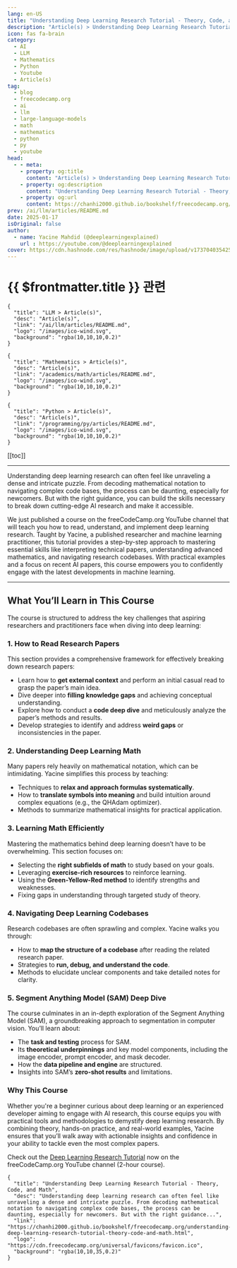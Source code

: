 ```yaml
---
lang: en-US
title: "Understanding Deep Learning Research Tutorial - Theory, Code, and Math"
description: "Article(s) > Understanding Deep Learning Research Tutorial - Theory, Code, and Math"
icon: fas fa-brain
category:
  - AI
  - LLM
  - Mathematics
  - Python
  - Youtube
  - Article(s)
tag:
  - blog
  - freecodecamp.org
  - ai
  - llm
  - large-language-models
  - math
  - mathematics
  - python
  - py
  - youtube
head:
  - - meta:
    - property: og:title
      content: "Article(s) > Understanding Deep Learning Research Tutorial - Theory, Code, and Math"
    - property: og:description
      content: "Understanding Deep Learning Research Tutorial - Theory, Code, and Math"
    - property: og:url
      content: https://chanhi2000.github.io/bookshelf/freecodecamp.org/understanding-deep-learning-research-tutorial-theory-code-and-math.html
prev: /ai/llm/articles/README.md
date: 2025-01-17
isOriginal: false
author:
  - name: Yacine Mahdid (@deeplearningexplained)
    url : https://youtube.com/@deeplearningexplained
cover: https://cdn.hashnode.com/res/hashnode/image/upload/v1737040354258/4ad88afd-82ee-4b59-bc6a-cdc9a5537c59.png
---
```


# {{ $frontmatter.title }} 관련

```component VPCard
{
  "title": "LLM > Article(s)",
  "desc": "Article(s)",
  "link": "/ai/llm/articles/README.md",
  "logo": "/images/ico-wind.svg",
  "background": "rgba(10,10,10,0.2)"
}
```

```component VPCard
{
  "title": "Mathematics > Article(s)",
  "desc": "Article(s)",
  "link": "/academics/math/articles/README.md",
  "logo": "/images/ico-wind.svg",
  "background": "rgba(10,10,10,0.2)"
}
```

```component VPCard
{
  "title": "Python > Article(s)",
  "desc": "Article(s)",
  "link": "/programming/py/articles/README.md",
  "logo": "/images/ico-wind.svg",
  "background": "rgba(10,10,10,0.2)"
}
```

[[toc]]

---

<SiteInfo
  name="Understanding Deep Learning Research Tutorial - Theory, Code, and Math"
  desc="Understanding deep learning research can often feel like unraveling a dense and intricate puzzle. From decoding mathematical notation to navigating complex code bases, the process can be daunting, especially for newcomers. But with the right guidance..."
  url="https://freecodecamp.org/news/understanding-deep-learning-research-tutorial-theory-code-and-math"
  logo="https://cdn.freecodecamp.org/universal/favicons/favicon.ico"
  preview="https://cdn.hashnode.com/res/hashnode/image/upload/v1737040354258/4ad88afd-82ee-4b59-bc6a-cdc9a5537c59.png"/>

Understanding deep learning research can often feel like unraveling a dense and intricate puzzle. From decoding mathematical notation to navigating complex code bases, the process can be daunting, especially for newcomers. But with the right guidance, you can build the skills necessary to break down cutting-edge AI research and make it accessible.

We just published a course on the freeCodeCamp.org YouTube channel that will teach you how to read, understand, and implement deep learning research. Taught by Yacine, a published researcher and machine learning practitioner, this tutorial provides a step-by-step approach to mastering essential skills like interpreting technical papers, understanding advanced mathematics, and navigating research codebases. With practical examples and a focus on recent AI papers, this course empowers you to confidently engage with the latest developments in machine learning.

---

## What You’ll Learn in This Course

The course is structured to address the key challenges that aspiring researchers and practitioners face when diving into deep learning:

### 1. How to Read Research Papers

This section provides a comprehensive framework for effectively breaking down research papers:

- Learn how to **get external context** and perform an initial casual read to grasp the paper’s main idea.
- Dive deeper into **filling knowledge gaps** and achieving conceptual understanding.
- Explore how to conduct a **code deep dive** and meticulously analyze the paper’s methods and results.
- Develop strategies to identify and address **weird gaps** or inconsistencies in the paper.

### 2. Understanding Deep Learning Math

Many papers rely heavily on mathematical notation, which can be intimidating. Yacine simplifies this process by teaching:

- Techniques to **relax and approach formulas systematically**.
- How to **translate symbols into meaning** and build intuition around complex equations (e.g., the QHAdam optimizer).
- Methods to summarize mathematical insights for practical application.

### 3. Learning Math Efficiently

Mastering the mathematics behind deep learning doesn’t have to be overwhelming. This section focuses on:

- Selecting the **right subfields of math** to study based on your goals.
- Leveraging **exercise-rich resources** to reinforce learning.
- Using the **Green-Yellow-Red method** to identify strengths and weaknesses.
- Fixing gaps in understanding through targeted study of theory.

### 4. Navigating Deep Learning Codebases

Research codebases are often sprawling and complex. Yacine walks you through:

- How to **map the structure of a codebase** after reading the related research paper.
- Strategies to **run, debug, and understand the code**.
- Methods to elucidate unclear components and take detailed notes for clarity.

### 5. Segment Anything Model (SAM) Deep Dive

The course culminates in an in-depth exploration of the Segment Anything Model (SAM), a groundbreaking approach to segmentation in computer vision. You’ll learn about:

- The **task and testing** process for SAM.
- Its **theoretical underpinnings** and key model components, including the image encoder, prompt encoder, and mask decoder.
- How the **data pipeline and engine** are structured.
- Insights into SAM’s **zero-shot results** and limitations.

### Why This Course

Whether you're a beginner curious about deep learning or an experienced developer aiming to engage with AI research, this course equips you with practical tools and methodologies to demystify deep learning research. By combining theory, hands-on practice, and real-world examples, Yacine ensures that you’ll walk away with actionable insights and confidence in your ability to tackle even the most complex papers.

Check out the [<FontIcon icon="fa-brands fa-youtube"/>Deep Learning Research Tutorial](https://youtu.be/onU5Hbb3qao) now on the freeCodeCamp.org YouTube channel (2-hour course).

<VidStack src="youtube/onU5Hbb3qao" />

<!-- TODO: add ARTICLE CARD -->
```component VPCard
{
  "title": "Understanding Deep Learning Research Tutorial - Theory, Code, and Math",
  "desc": "Understanding deep learning research can often feel like unraveling a dense and intricate puzzle. From decoding mathematical notation to navigating complex code bases, the process can be daunting, especially for newcomers. But with the right guidance...",
  "link": "https://chanhi2000.github.io/bookshelf/freecodecamp.org/understanding-deep-learning-research-tutorial-theory-code-and-math.html",
  "logo": "https://cdn.freecodecamp.org/universal/favicons/favicon.ico",
  "background": "rgba(10,10,35,0.2)"
}
```
